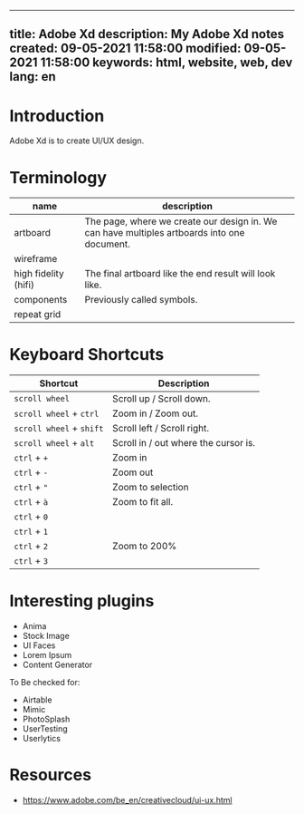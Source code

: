 -----
title: Adobe Xd
description: My Adobe Xd notes 
created: 09-05-2021 11:58:00
modified: 09-05-2021 11:58:00
keywords: html, website, web, dev
lang: en 
-----

# Introduction

Adobe Xd is to create UI/UX design.

# Terminology

| name | description |
|---|---|
| artboard | The page, where we create our design in. We can have multiples artboards into one document.|
| wireframe ||
| high fidelity (hifi) | The final artboard like the end result will look like. |
| components | Previously called symbols.|
| repeat grid ||

# Keyboard Shortcuts

| Shortcut | Description |
|---|---|
|`scroll wheel`| Scroll up / Scroll down.|
|`scroll wheel` + `ctrl`| Zoom in / Zoom out.|
|`scroll wheel` + `shift`| Scroll left / Scroll right.|
|`scroll wheel` + `alt`| Scroll in / out where the cursor is.|
|`ctrl` + `+`| Zoom in |
|`ctrl` + `-`| Zoom out|
|`ctrl` + `"`| Zoom to selection|
|`ctrl` + `à`| Zoom to fit all.|
|`ctrl` + `0`||
|`ctrl` + `1`||
|`ctrl` + `2`| Zoom to 200%|
|`ctrl` + `3`||

# Interesting plugins

* Anima
* Stock Image
* UI Faces
* Lorem Ipsum
* Content Generator

To Be checked for:

* Airtable
* Mimic
* PhotoSplash
* UserTesting
* Userlytics

# Resources

* https://www.adobe.com/be_en/creativecloud/ui-ux.html